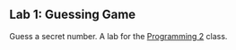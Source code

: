 ## Lab 1: Guessing Game

Guess a secret number.
A lab for the [Programming 2](https://skeoop.github.io/) class.
